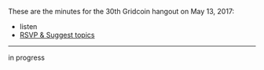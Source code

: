 These are the minutes for the 30th Gridcoin hangout on May 13, 2017:
* listen
* [RSVP & Suggest topics](https://steemit.com/gridcoin/@cm-steem/gridcoin-community-hangout-030-20th-may-2017-9pm-gmt-rsvp-and-suggest-topics)


***

in progress
